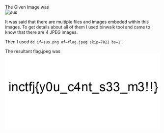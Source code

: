 The Given Image was <br />
![sus](https://vpframework.s3.amazonaws.com/files/challenge/sus_45ea0966-6107-4c56-9355-059237fa11bf.png?X-Amz-Algorithm=AWS4-HMAC-SHA256&X-Amz-Credential=AKIA5YJ5ZUB23SNKMN6X%2F20210524%2Fap-south-1%2Fs3%2Faws4_request&X-Amz-Date=20210524T102639Z&X-Amz-Expires=3600&X-Amz-SignedHeaders=host&X-Amz-Signature=40227018407e079803642a816d10b6e33913b0c6815a23434fc185f54585cd9c)

It was said that there are multiple files and images embeded within this images. To get details about all of them I used binwalk tool  and came to know that there are 4 JPEG images.

Then I used ```dd if=sus.png of=flag.jpeg skip=7821 bs=1``` .

The resultant flag.jpeg was <br />
![flag](https://github.com/rSrikesh/bi0s-tasks/blob/main/Traboda%20Writeups/con/flag.jpeg)
